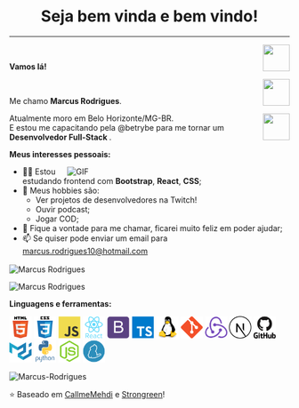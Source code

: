 <h1 align="center"> Seja bem vinda e bem vindo! </h1>
<hr />
<a href="https://github.com/marcusrodriguesdev" target="_blank">
  <img align="right" src="https://cdn.iconscout.com/icon/free/png-256/github-108-438008.png" width="48px" height="48px">
</a><br />
<p align="left" >
  <b>Vamos lá!</b>
</p>
<a href="https://www.instagram.com/m4rcusvini/?hl=pt-br" target="_blank">
  <img align="right" src="https://cdn.icon-icons.com/icons2/1211/PNG/512/1491579602-yumminkysocialmedia36_83067.png" width="48px" height="48px">
</a><br />
<p align="left" >
Me chamo <b> Marcus Rodrigues</b>.
</p>
<a href="https://www.linkedin.com/in/marcusrodriguesdev/" target="_blank">
  <img align="right" src="https://i.ibb.co/Kx2GSrT/linkedin.png" width="48px" height="48px">
</a>
<p align="left" >
Atualmente moro em Belo Horizonte/MG-BR.<br />
E estou me capacitando pela @betrybe para me tornar um <b>Desenvolvedor Full-Stack </b>.
</p>

**Meus interesses pessoais:**

<img align="right" alt="GIF" src="https://octocat-generator-assets.githubusercontent.com/my-octocat-1625578977646.png" width="400px" />

- :man_technologist: Estou estudando frontend com **Bootstrap**, **React**, **CSS**;
- 👾 Meus hobbies são: 
  - Ver projetos de desenvolvedores na Twitch!
  - Ouvir podcast;
  - Jogar COD;
- 💬 Fique a vontade para me chamar, ficarei muito feliz em poder ajudar;
- 📫 Se quiser pode enviar um email para marcus.rodrigues10@hotmail.com

<p>
  <img align="center" src="https://github-readme-stats.vercel.app/api?username=marcusrodriguesdev&show_icons=true&theme=dark" alt="Marcus Rodrigues" />
</p>
<p>&nbsp;
  <img align="left" src="https://github-readme-stats.vercel.app/api/top-langs/?username=marcusrodriguesdev&layout=compact&theme=dark" alt="Marcus Rodrigues" />
</p>

**Linguagens e ferramentas:**  

<p align="left">
  <img src="https://raw.githubusercontent.com/devicons/devicon/master/icons/html5/html5-original-wordmark.svg" alt="html5" width="40" height="40"/> 
  <img src="https://raw.githubusercontent.com/devicons/devicon/master/icons/css3/css3-original-wordmark.svg" alt="css3" width="40" height="40"/> 
  <img src="https://raw.githubusercontent.com/devicons/devicon/master/icons/javascript/javascript-original.svg" alt="javascript" width="40" height="40"/> 
  <img src="https://raw.githubusercontent.com/devicons/devicon/master/icons/react/react-original-wordmark.svg" alt="react" width="40" height="40"/> 
  <img src="https://raw.githubusercontent.com/devicons/devicon/master/icons/bootstrap/bootstrap-plain.svg" alt="Bootstrap" width="40" height="40" />
  <img src="https://raw.githubusercontent.com/devicons/devicon/master/icons/typescript/typescript-plain.svg" alt="typescript" width="40" height="40" />
  <img src="https://raw.githubusercontent.com/devicons/devicon/master/icons/linux/linux-original.svg" alt="linux" width="40" height="40" />
  <img src="https://raw.githubusercontent.com/devicons/devicon/master/icons/git/git-original.svg" alt="git" width="40" height="40"/> 
  <img src="https://raw.githubusercontent.com/devicons/devicon/master/icons/redux/redux-original.svg" alt="redux" width="40" height="40"/>
  <img src="https://raw.githubusercontent.com/devicons/devicon/master/icons/nextjs/nextjs-line.svg" alt="nextjs" width="40" height="40"/>
  <img src="https://raw.githubusercontent.com/devicons/devicon/master/icons/github/github-original-wordmark.svg" alt="github" width="40" height="40"/>
  <img src="https://github.com/devicons/devicon/blob/master/icons/materialui/materialui-original.svg" alt="materialui" width="40" height="40"/>
  <img src="https://github.com/devicons/devicon/blob/master/icons/python/python-original-wordmark.svg" alt="python" width="40" height="40"/>
  <img src="https://github.com/devicons/devicon/blob/master/icons/nodejs/nodejs-original.svg" alt="nodejs" width="40" height="40"/>
  <img src="https://github.com/devicons/devicon/blob/master/icons/yarn/yarn-original.svg" alt="yarn" width="40" height="40"/>
</p> 

<p align="left"> <img src="https://komarev.com/ghpvc/?username=marcusrodriguesdev" alt="Marcus-Rodrigues" /> </p>

⭐️ Baseado em [CallmeMehdi](https://github.com/CallmeMehdi) e [Strongreen](https://github.com/Strongreen)!
